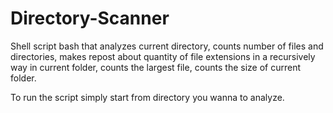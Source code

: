 # Directory-Scanner

Shell script bash that analyzes current directory, counts number of files and directories, 
makes repost about quantity of file extensions in a recursively way in current folder, counts the largest file, counts the size of current folder.

To run the script simply start from directory you wanna to analyze.
